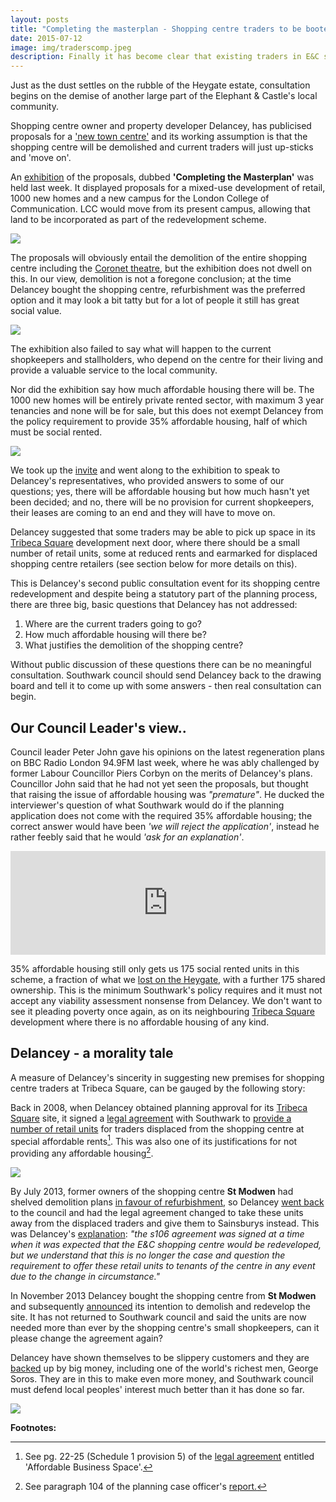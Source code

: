 ```yaml
---
layout: posts
title: "Completing the masterplan - Shopping centre traders to be booted out"
date: 2015-07-12
image: img/traderscomp.jpeg
description: Finally it has become clear that existing traders in E&C shopping centre are not to be included in the developer's plans to rebuild the shopping centre.
---
```

Just as the dust settles on the rubble of the Heygate estate, consultation begins on the demise of another large part of the Elephant & Castle's local community.

Shopping centre owner and property developer Delancey, has publicised proposals for a ['new town centre'](https://elephantandcastletowncentre.co.uk/) and its working assumption is that the shopping centre will be demolished and current traders will just up-sticks and 'move on'.

An [exhibition](https://elephantandcastletowncentre.co.uk/exhibition.htm) of the proposals, dubbed __'Completing the Masterplan'__ was held last week. It displayed proposals for a mixed-use development of retail, 1000 new homes and a new campus for the London College of Communication. LCC would move from its present campus, allowing that land to be incorporated as part of the redevelopment scheme. 

![](https://crappistmartin.github.io/images/LCCAerial.jpg)

The proposals will obviously entail the demolition of the entire shopping centre including the [Coronet theatre](https://coronettheatre.co.uk/home/save-the-coronet/), but the exhibition does not dwell on this. In our view, demolition is not a foregone conclusion; at the time Delancey bought the shopping centre, refurbishment was the preferred option and it may look a bit tatty but for a lot of people it still has great social value.

![](https://www.social-life.co/media/cache/7c/d8/7cd88351c83035bea1af1a55ffe6d81a.jpg)

The exhibition also failed to say what will happen to the current shopkeepers and stallholders, who depend on the centre for their living and provide a valuable service to the local community.

Nor did the exhibition say how much affordable housing there will be. The 1000 new homes will be entirely private rented sector, with maximum 3 year tenancies and none will be for sale, but this does not exempt Delancey from the policy requirement to provide 35% affordable housing, half of which must be social rented.  

![](https://crappistmartin.github.io/images/newhomesforlondoners.png)

We took up the [invite](https://crappistmartin.github.io/images/delanceyinvite.pdf) and went along to the exhibition to speak to Delancey's representatives, who provided answers to some of our questions; yes, there will be affordable housing but how much hasn't yet been decided; and no, there will be no provision for current shopkeepers, their leases are coming to an end and they will have to move on. 

Delancey suggested that some traders may be able to pick up space in its [Tribeca Square](/tribeca-square) development next door, where there should be a small number of retail units, some at reduced rents and earmarked for displaced shopping centre retailers (see section below for more details on this).

This is Delancey's second public consultation event for its shopping centre redevelopment and despite being a statutory part of the planning process, there are three big, basic questions that Delancey has not addressed:

 1. Where are the current traders going to go?
 2. How much affordable housing will there be?
 3. What justifies the demolition of the shopping centre?

Without public discussion of these questions there can be no meaningful consultation. Southwark council should send Delancey back to the drawing board and tell it to come up with some answers - then real consultation can begin.

## Our Council Leader's view..
Council leader Peter John gave his opinions on the latest regeneration plans on BBC Radio London 94.9FM last week, where he was ably challenged by former Labour Councillor Piers Corbyn on the merits of Delancey's plans. Councillor John said that he had not yet seen the proposals, but thought that raising the issue of affordable housing was _"premature"_. He ducked the interviewer's question of what Southwark would do if the planning application does not come with the required 35% affordable housing; the correct answer would have been _'we will reject the application'_, instead he rather feebly said that he would _'ask for an explanation'_.  


<iframe width="100%" height="166" scrolling="no" frameborder="no" src="https://w.soundcloud.com/player/?url=https%3A//api.soundcloud.com/tracks/214183721&amp;color=ff5500&amp;auto_play=false&amp;hide_related=false&amp;show_comments=true&amp;show_user=true&amp;show_reposts=false"></iframe>


35% affordable housing still only gets us 175 social rented units in this scheme, a fraction of what we [lost on the Heygate](/affordable-housing), with a further 175 shared ownership. This is the minimum Southwark's policy requires and it must not accept any viability assessment nonsense from Delancey. We don't want to see it pleading poverty once again, as on its neighbouring [Tribeca Square](/tribeca-square) development where there is no affordable housing of any kind. 


## Delancey - a morality tale
A measure of Delancey's sincerity in suggesting new premises for shopping centre traders at Tribeca Square, can be gauged by the following story:

Back in 2008, when Delancey obtained planning approval for its [Tribeca Square](/tribeca-square) site, it signed a [legal agreement](https://planbuild.southwark.gov.uk/documents/?GetDocument=%7b%7b%7b!kx6tQZNPCJomdoeiotHphA%3d%3d!%7d%7d%7d) with Southwark to [provide a number of retail units](https://www.london-se1.co.uk/news/view/2298) for traders displaced from the shopping centre at special affordable rents[^1]. This was also one of its justifications for not providing any affordable housing[^2].

![](https://crappistmartin.github.io/images/tribeca_affordablebusinessunits.png)

By July 2013, former owners of the shopping centre __St Modwen__ had shelved demolition plans [in favour of refurbishment](https://www.london-se1.co.uk/news/view/5215), so Delancey [went back](https://planbuild.southwark.gov.uk/documents/?casereference=13/AP/2302&system=DC) to the council and had the legal agreement changed to take these units away from the displaced traders and give them to Sainsburys instead. This was Delancey's [explanation](https://planbuild.southwark.gov.uk/documents/?GetDocument=%7b%7b%7b!1764S3MSO%2biBJUp3XuUgYQ%3d%3d!%7d%7d%7d): _"the s106 agreement was signed at a time when it was expected that the E&C shopping centre would be redeveloped, but we understand that this is no longer the case and question the requirement to offer these retail units to tenants of the centre in any event due to the change in circumstance."_


In November 2013 Delancey bought the shopping centre from __St Modwen__ and subsequently [announced](https://www.london-se1.co.uk/news/view/7258) its intention to demolish and redevelop the site. It has not returned to Southwark council and said the units are now needed more than ever by the shopping centre's small shopkeepers, can it please change the agreement again?

Delancey have shown themselves to be slippery customers and they are [backed](https://www.thisismoney.co.uk/money/news/article-1583098/Soros-offers-a-helping-hand-to-Ritblat-junior.html) up by big money, including one of the world's richest men, George Soros. They are in this to make even more money, and Southwark council must defend local peoples' interest much better than it has done so far.

![](https://crappistmartin.github.io/images/sainsburys.png)


__Footnotes:__

[^1]: See pg. 22-25 (Schedule 1 provision 5) of the [legal agreement](https://planbuild.southwark.gov.uk/documents/?GetDocument=%7b%7b%7b!kx6tQZNPCJomdoeiotHphA%3d%3d!%7d%7d%7d) entitled 'Affordable Business Space'.

[^2]: See paragraph 104 of the planning case officer's [report.](https://planbuild.southwark.gov.uk/documents/?GetDocument=%7b%7b%7b!vh9yc2npGzJ28c%2fJbhd%2fLA%3d%3d!%7d%7d%7d)

